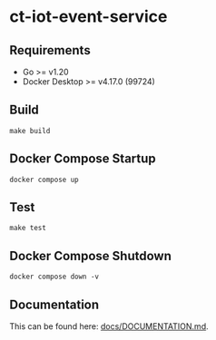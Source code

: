 # ct-iot-event-service

## Requirements
- Go >= v1.20
- Docker Desktop >= v4.17.0 (99724)

## Build
```
make build
```

## Docker Compose Startup
```
docker compose up
```

## Test
```
make test
```

## Docker Compose Shutdown
```
docker compose down -v
```

## Documentation
This can be found here: [docs/DOCUMENTATION.md](docs/DOCUMENTATION.md).